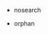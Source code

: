   - nosearch

  - orphan

<div class="toctree" data-maxdepth="4" hidden="">

terms\_of\_sale\_fr

</div>
